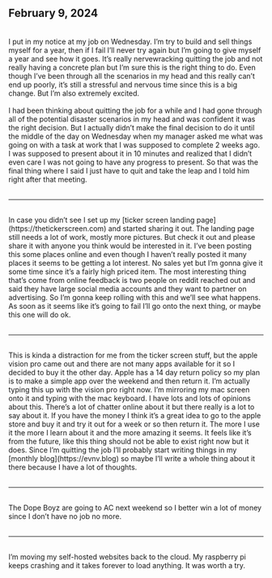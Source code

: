 ## February 9, 2024
<br>
I put in my notice at my job on Wednesday. I’m try to build and sell things myself for a year, then if I fail I’ll never try again but I’m going to give myself a year and see how it goes. It’s really nervewracking quitting the job and not really having a concrete plan but I’m sure this is the right thing to do. Even though I’ve been through all the scenarios in my head and this really can’t end up poorly, it’s still a stressful and nervous time since this is a big change. But I’m also extremely excited.
<br><br>
I had been thinking about quitting the job for a while and I had gone through all of the potential disaster scenarios in my head and was confident it was the right decision. But I actually didn’t make the final decision to do it until the middle of the day on Wednesday when my manager asked me what was going on with a task at work that I was supposed to complete 2 weeks ago. I was supposed to present about it in 10 minutes and realized that I didn’t even care I was not going to have any progress to present. So that was the final thing where I said I just have to quit and take the leap and I told him right after that meeting.
<br><br>

----

<br>
In case you didn’t see I set up my [ticker screen landing page](https://thetickerscreen.com) and started sharing it out. The landing page still needs a lot of work, mostly more pictures. But check it out and please share it with anyone you think would be interested in it. I’ve been posting this some places online and even though I haven’t really posted it many places it seems to be getting a lot interest. No sales yet but I’m gonna give it some time since it’s a fairly high priced item. The most interesting thing that’s come from online feedback is two people on reddit reached out and said they have large social media accounts and they want to partner on advertising. So I’m gonna keep rolling with this and we’ll see what happens. As soon as it seems like it’s going to fail I’ll go onto the next thing, or maybe this one will do ok.
<br><br>

----

<br>
This is kinda a distraction for me from the ticker screen stuff, but the apple vision pro came out and there are not many apps available for it so I decided to buy it the other day. Apple has a 14 day return policy so my plan is to make a simple app over the weekend and then return it. I’m actually typing this up with the vision pro right now. I’m mirroring my mac screen onto it and typing with the mac keyboard. I have lots and lots of opinions about this. There’s a lot of chatter online about it but there really is a lot to say about it. If you have the money I think it’s a great idea to go to the apple store and buy it and try it out for a week or so then return it. The more I use it the more I learn about it and the more amazing it seems. It feels like it’s from the future, like this thing should not be able to exist right now but it does. Since I’m quitting the job I’ll probably start writing things in my [monthly blog](https://evnv.blog) so maybe I’ll write a whole thing about it there because I have a lot of thoughts.
<br><br>

----

<br>
The Dope Boyz are going to AC next weekend so I better win a lot of money since I don’t have no job no more.
<br><br>

----

<br>
I’m moving my self-hosted websites back to the cloud. My raspberry pi keeps crashing and it takes forever to load anything. It was worth a try.